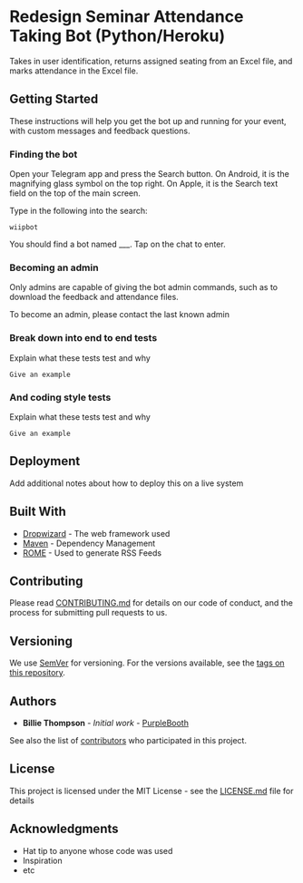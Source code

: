 # Redesign Seminar Attendance Taking Bot (Python/Heroku)

Takes in user identification, returns assigned seating from an Excel file, and marks attendance in the Excel file.

## Getting Started

These instructions will help you get the bot up and running for your event, with custom messages and feedback questions.

### Finding the bot

Open your Telegram app and press the Search button. On Android, it is the magnifying glass symbol on the top right. On Apple, it is the Search text field on the top of the main screen.

Type in the following into the search:

```
wiipbot
```

You should find a bot named ___. Tap on the chat to enter.

### Becoming an admin

Only admins are capable of giving the bot admin commands, such as to download the feedback and attendance files.

To become an admin, please contact the last known admin

### Break down into end to end tests

Explain what these tests test and why

```
Give an example
```

### And coding style tests

Explain what these tests test and why

```
Give an example
```

## Deployment

Add additional notes about how to deploy this on a live system

## Built With

* [Dropwizard](http://www.dropwizard.io/1.0.2/docs/) - The web framework used
* [Maven](https://maven.apache.org/) - Dependency Management
* [ROME](https://rometools.github.io/rome/) - Used to generate RSS Feeds

## Contributing

Please read [CONTRIBUTING.md](https://gist.github.com/PurpleBooth/b24679402957c63ec426) for details on our code of conduct, and the process for submitting pull requests to us.

## Versioning

We use [SemVer](http://semver.org/) for versioning. For the versions available, see the [tags on this repository](https://github.com/your/project/tags).

## Authors

* **Billie Thompson** - *Initial work* - [PurpleBooth](https://github.com/PurpleBooth)

See also the list of [contributors](https://github.com/your/project/contributors) who participated in this project.

## License

This project is licensed under the MIT License - see the [LICENSE.md](LICENSE.md) file for details

## Acknowledgments

* Hat tip to anyone whose code was used
* Inspiration
* etc
